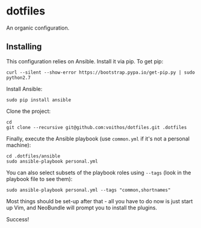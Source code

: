 dotfiles
========

An organic configuration.

Installing
----------

This configuration relies on Ansible. Install it via pip. To get pip:

    curl --silent --show-error https://bootstrap.pypa.io/get-pip.py | sudo python2.7

Install Ansible:

    sudo pip install ansible

Clone the project:

    cd
    git clone --recursive git@github.com:voithos/dotfiles.git .dotfiles

Finally, execute the Ansible playbook (use `common.yml` if it's not a personal
machine):

    cd .dotfiles/ansible
    sudo ansible-playbook personal.yml

You can also select subsets of the playbook roles using `--tags` (look in the
playbook file to see them):

    sudo ansible-playbook personal.yml --tags "common,shortnames"

Most things should be set-up after that - all you have to do now is just start
up Vim, and NeoBundle will prompt you to install the plugins.

Success!

